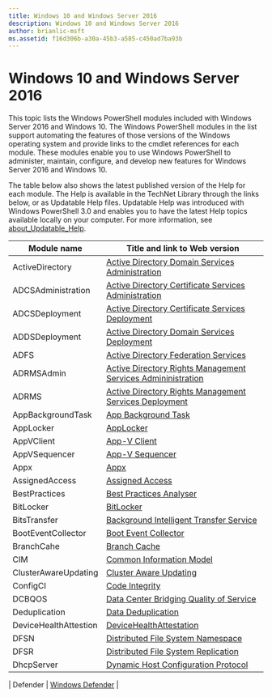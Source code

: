 ```yaml
---
title: Windows 10 and Windows Server 2016
description: Windows 10 and Windows Server 2016
author: brianlic-msft
ms.assetid: f16d306b-a30a-45b3-a585-c450ad7ba93b
---
```


# Windows 10 and Windows Server 2016

This topic lists the Windows PowerShell modules included with Windows Server 2016 and Windows 10. The Windows PowerShell modules in the list support automating the features of those versions of the Windows operating system and provide links to the cmdlet references for each module. These modules enable you to use Windows PowerShell to administer, maintain, configure, and develop new features for Windows Server 2016 and Windows 10.

The table below also shows the latest published version of the Help for each module. The Help is available in the TechNet Library through the links below, or as Updatable Help files. Updatable Help was introduced with Windows PowerShell 3.0 and enables you to have the latest Help topics available locally on your computer. For more information, see [about_Updatable_Help](https://technet.microsoft.com/library/hh847735.aspx).

| Module name | Title and link to Web version |
| - | - |
| ActiveDirectory | [Active Directory Domain Services Administration](adds/administration/index.md) |
| ADCSAdministration | [Active Directory Certificate Services Administration](adcs/administration/index.md) |
| ADCSDeployment | [Active Directory Certificate Services Deployment](adcs/deployment/index.md) |
| ADDSDeployment | [Active Directory Domain Services Deployment](adds/deployment/index.md) |
| ADFS | [Active Directory Federation Services](adfs/index.md) |
| ADRMSAdmin | [Active Directory Rights Management Services Admininistration](adrms/administration/index.md) |
| ADRMS | [Active Directory Rights Management Services Deployment](adrms/deployment/index.md) |
| AppBackgroundTask | [App Background Task](appbackgroundtask/index.md) |
| AppLocker | [AppLocker](applocker/index.md) |
| AppVClient | [App-V Client](app-v/client/index.md) |
| AppVSequencer | [App-V Sequencer](app-v/sequencer/index.md) |
| Appx | [Appx](appx/index.md) |
| AssignedAccess | [Assigned Access](assigned-access/index.md) |
| BestPractices | [Best Practices Analyser](best-practices/index.md) |
| BitLocker | [BitLocker](bitlocker/index.md) |
| BitsTransfer | [Background Intelligent Transfer Service](bits/index.md) |
| BootEventCollector | [Boot Event Collector](boot-event-collector/index.md) |
| BranchCahe | [Branch Cache](branch-cache/index.md) |
| CIM | [Common Information Model](cim/index.md) |
| ClusterAwareUpdating | [Cluster Aware Updating](cluster-aware-updating/index.md) |
| ConfigCI | [Code Integrity](code-integrity/index.md) |
| DCBQOS | [Data Center Bridging Quality of Service](dcbqos/index.md) |
| Deduplication | [Data Deduplication](data-deduplication/index.md) |
| DeviceHealthAttestion | [DeviceHealthAttestation](dha/devicehealthattestation.md) |
| DFSN | [Distributed File System Namespace](dfs/namespace/index.md) |
| DFSR | [Distributed File System Replication](dfs/replication/index.md) |
| DhcpServer | [Dynamic Host Configuration Protocol](dhcp-server/dhcpserver.md) |

| Defender | [Windows Defender](defender/index.md) |
